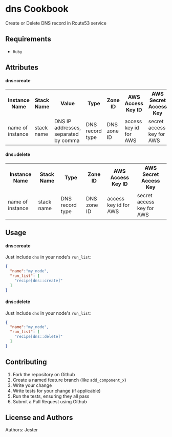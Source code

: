 dns Cookbook
============
Create or Delete DNS record in Route53 service

Requirements
------------
- `Ruby`

Attributes
----------
#### dns::create
<table>
  <tr>
    <th>Instance Name</th>
    <th>Stack Name</th>
    <th>Value</th>
    <th>Type</th>
    <th>Zone ID</th>
    <th>AWS Access Key ID</th>
    <th>AWS Secret Access Key</th>
  </tr>
  <tr>
    <td>name of instance</td>
    <td>stack name</td>
    <td>DNS IP addresses, separated by comma</td>
    <td>DNS record type</td>
    <td>DNS zone ID</td>
    <td>access key id for AWS</td>
    <td>secret access key for AWS</td>
  </tr>
</table>

#### dns::delete
<table>
  <tr>
    <th>Instance Name</th>
    <th>Stack Name</th>
    <th>Type</th>
    <th>Zone ID</th>
    <th>AWS Access Key ID</th>
    <th>AWS Secret Access Key</th>
  </tr>
  <tr>
    <td>name of instance</td>
    <td>stack name</td>
    <td>DNS record type</td>
    <td>DNS zone ID</td>
    <td>access key id for AWS</td>
    <td>secret access key for AWS</td>
  </tr>
</table>

Usage
-----
#### dns::create
Just include `dns` in your node's `run_list`:

```json
{
  "name":"my_node",
  "run_list": [
    "recipe[dns::create]"
  ]
}
```

#### dns::delete
Just include `dns` in your node's `run_list`:

```json
{
  "name":"my_node",
  "run_list": [
    "recipe[dns::delete]"
  ]
}
```

Contributing
------------
1. Fork the repository on Github
2. Create a named feature branch (like `add_component_x`)
3. Write your change
4. Write tests for your change (if applicable)
5. Run the tests, ensuring they all pass
6. Submit a Pull Request using Github

License and Authors
-------------------
Authors: Jester
